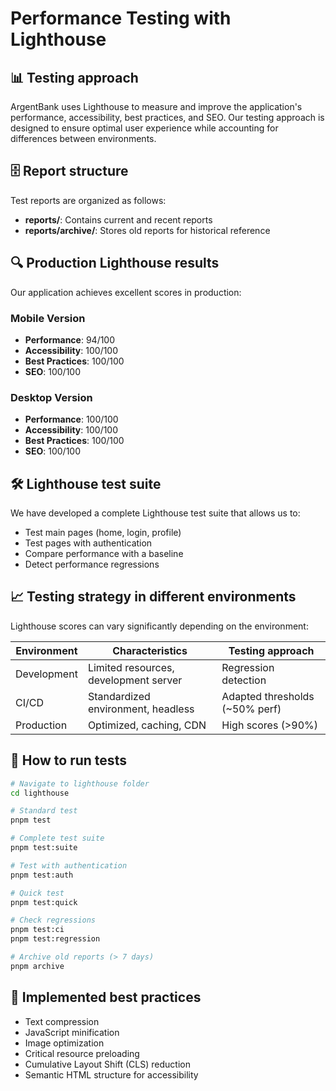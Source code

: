 <!-- @format -->

# Performance Testing with Lighthouse

## 📊 Testing approach

ArgentBank uses Lighthouse to measure and improve the application's performance, accessibility, best practices, and SEO. Our testing approach is designed to ensure optimal user experience while accounting for differences between environments.

## 🗄️ Report structure

Test reports are organized as follows:

- **reports/**: Contains current and recent reports
- **reports/archive/**: Stores old reports for historical reference

## 🔍 Production Lighthouse results

Our application achieves excellent scores in production:

### Mobile Version

- **Performance**: 94/100
- **Accessibility**: 100/100
- **Best Practices**: 100/100
- **SEO**: 100/100

### Desktop Version

- **Performance**: 100/100
- **Accessibility**: 100/100
- **Best Practices**: 100/100
- **SEO**: 100/100

## 🛠️ Lighthouse test suite

We have developed a complete Lighthouse test suite that allows us to:

- Test main pages (home, login, profile)
- Test pages with authentication
- Compare performance with a baseline
- Detect performance regressions

## 📈 Testing strategy in different environments

Lighthouse scores can vary significantly depending on the environment:

| Environment | Characteristics                       | Testing approach               |
| ----------- | ------------------------------------- | ------------------------------ |
| Development | Limited resources, development server | Regression detection           |
| CI/CD       | Standardized environment, headless    | Adapted thresholds (~50% perf) |
| Production  | Optimized, caching, CDN               | High scores (>90%)             |

## 🧪 How to run tests

```bash
# Navigate to lighthouse folder
cd lighthouse

# Standard test
pnpm test

# Complete test suite
pnpm test:suite

# Test with authentication
pnpm test:auth

# Quick test
pnpm test:quick

# Check regressions
pnpm test:ci
pnpm test:regression

# Archive old reports (> 7 days)
pnpm archive
```

## 🔬 Implemented best practices

- Text compression
- JavaScript minification
- Image optimization
- Critical resource preloading
- Cumulative Layout Shift (CLS) reduction
- Semantic HTML structure for accessibility
